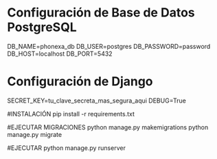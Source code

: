 # Configuración de Base de Datos PostgreSQL
DB_NAME=phonexa_db
DB_USER=postgres
DB_PASSWORD=password
DB_HOST=localhost
DB_PORT=5432

# Configuración de Django
SECRET_KEY=tu_clave_secreta_mas_segura_aqui
DEBUG=True

#INSTALACIÓN
pip install -r requirements.txt

#EJECUTAR MIGRACIONES
python manage.py makemigrations
python manage.py migrate

#EJECUTAR 
python manage.py runserver